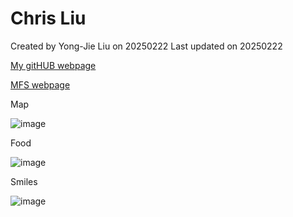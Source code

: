 # Chris Liu

Created by Yong-Jie Liu on 20250222 Last updated on 20250222

[My gitHUB webpage](https://alan857.github.io/)

[MFS webpage](https://alan857.github.io/webpage2/)

Map

![image](https://github.com/user-attachments/assets/4899bef1-b138-4e0e-8121-dcf0d5842209)

Food

![image](https://github.com/user-attachments/assets/9456cd89-1f9a-4761-b2fe-76e7ea5a1354)

Smiles

![image](https://github.com/user-attachments/assets/02354810-972a-4ca8-b1b5-428f96746f0e)

